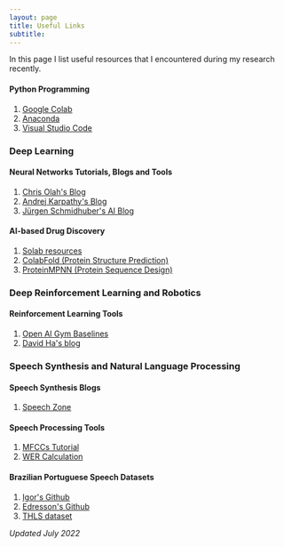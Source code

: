 ```yaml
---
layout: page
title: Useful Links
subtitle: 
---
```


In this page I list useful resources that I encountered during my research recently.

#### Python Programming

1. [Google Colab](https://colab.research.google.com/)
2. [Anaconda](https://www.anaconda.com/products/distribution)
3. [Visual Studio Code](https://code.visualstudio.com/)

### Deep Learning

#### Neural Networks Tutorials, Blogs and Tools

1. [Chris Olah's Blog](http://colah.github.io/)
2. [Andrej Karpathy's Blog](http://karpathy.github.io/)
3. [Jürgen Schmidhuber's AI Blog](https://people.idsia.ch/~juergen/blog.html)

#### AI-based Drug Discovery

1. [Solab resources](https://site.solab.org/resources)
2. [ColabFold (Protein Structure Prediction)](https://colab.research.google.com/github/sokrypton/ColabFold/blob/main/AlphaFold2.ipynb#scrollTo=kOblAo-xetgx)
3. [ProteinMPNN (Protein Sequence Design)](https://huggingface.co/spaces/simonduerr/ProteinMPNN)

### Deep Reinforcement Learning and Robotics

#### Reinforcement Learning Tools
1. [Open AI Gym Baselines](https://github.com/openai/baselines)
2. [David Ha's blog](https://blog.otoro.net/)

### Speech Synthesis and Natural Language Processing

#### Speech Synthesis Blogs

1. [Speech Zone](http://www.speech.zone/)

#### Speech Processing Tools

1. [MFCCs Tutorial](http://practicalcryptography.com/miscellaneous/machine-learning/guide-mel-frequency-cepstral-coefficients-mfccs/)
2. [WER Calculation](https://martin-thoma.com/word-error-rate-calculation/)

#### Brazilian Portuguese Speech Datasets

1. [Igor's Github](https://igormq.github.io/datasets/)
2. [Edresson's Github](https://github.com/Edresson/TTS-Portuguese-Corpus)
3. [THLS dataset](https://lfelipesv.github.io/2018-10-23-thls-dataset/)

_Updated July 2022_